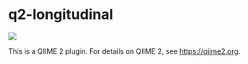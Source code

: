 # q2-longitudinal

![](https://github.com/qiime2/q2-longitudinal/workflows/ci/badge.svg)

This is a QIIME 2 plugin. For details on QIIME 2, see https://qiime2.org.